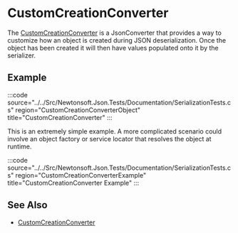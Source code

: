 ﻿# CustomCreationConverter

The [CustomCreationConverter<T>](/api/newtonsoft/json/converters/customcreationconverter/) is a JsonConverter that provides a way to customize how an object is created during JSON deserialization. Once the object has been created it will then have values populated onto it by the serializer.

## Example

:::code source="../../Src/Newtonsoft.Json.Tests/Documentation/SerializationTests.cs" region="CustomCreationConverterObject" title="CustomCreationConverter" :::

This is an extremely simple example. A more complicated scenario could involve an object factory or service locator that resolves the object at runtime.

:::code source="../../Src/Newtonsoft.Json.Tests/Documentation/SerializationTests.cs" region="CustomCreationConverterExample" title="CustomCreationConverter Example" :::

## See Also

- [CustomCreationConverter](/api/newtonsoft/json/converters/customcreationconverter/)
